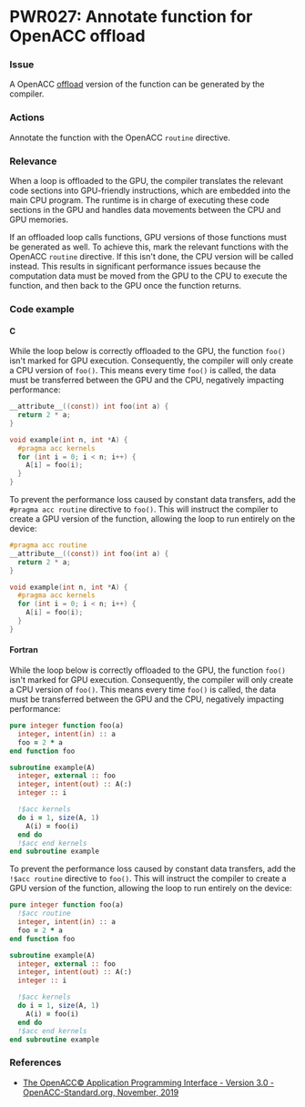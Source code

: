 # PWR027: Annotate function for OpenACC offload

### Issue

A OpenACC [offload](../../Glossary/Offloading.md) version of the function can be
generated by the compiler.

### Actions

Annotate the function with the OpenACC `routine` directive.

### Relevance

When a loop is offloaded to the GPU, the compiler translates the relevant code
sections into GPU-friendly instructions, which are embedded into the main CPU
program. The runtime is in charge of executing these code sections in the GPU
and handles data movements between the CPU and GPU memories.

If an offloaded loop calls functions, GPU versions of those functions must be
generated as well. To achieve this, mark the relevant functions with the
OpenACC `routine` directive. If this isn't done, the CPU version will be called
instead. This results in significant performance issues because the computation
data must be moved from the GPU to the CPU to execute the function, and then
back to the GPU once the function returns.

### Code example

#### C

While the loop below is correctly offloaded to the GPU, the function `foo()`
isn't marked for GPU execution. Consequently, the compiler will only create a
CPU version of `foo()`. This means every time `foo()` is called, the data must
be transferred between the GPU and the CPU, negatively impacting performance:

```c
__attribute__((const)) int foo(int a) {
  return 2 * a;
}

void example(int n, int *A) {
  #pragma acc kernels
  for (int i = 0; i < n; i++) {
    A[i] = foo(i);
  }
}
```

To prevent the performance loss caused by constant data transfers, add the
`#pragma acc routine` directive to `foo()`. This will instruct the compiler to
create a GPU version of the function, allowing the loop to run entirely on the
device:

```c
#pragma acc routine
__attribute__((const)) int foo(int a) {
  return 2 * a;
}

void example(int n, int *A) {
  #pragma acc kernels
  for (int i = 0; i < n; i++) {
    A[i] = foo(i);
  }
}
```

#### Fortran

While the loop below is correctly offloaded to the GPU, the function `foo()`
isn't marked for GPU execution. Consequently, the compiler will only create a
CPU version of `foo()`. This means every time `foo()` is called, the data must
be transferred between the GPU and the CPU, negatively impacting performance:

```fortran
pure integer function foo(a)
  integer, intent(in) :: a
  foo = 2 * a
end function foo

subroutine example(A)
  integer, external :: foo
  integer, intent(out) :: A(:)
  integer :: i

  !$acc kernels
  do i = 1, size(A, 1)
    A(i) = foo(i)
  end do
  !$acc end kernels
end subroutine example
```

To prevent the performance loss caused by constant data transfers, add the
`!$acc routine` directive to `foo()`. This will instruct the compiler to create
a GPU version of the function, allowing the loop to run entirely on the device:

```fortran
pure integer function foo(a)
  !$acc routine
  integer, intent(in) :: a
  foo = 2 * a
end function foo

subroutine example(A)
  integer, external :: foo
  integer, intent(out) :: A(:)
  integer :: i

  !$acc kernels
  do i = 1, size(A, 1)
    A(i) = foo(i)
  end do
  !$acc end kernels
end subroutine example
```

### References

* [The OpenACC© Application Programming Interface - Version 3.0 - OpenACC-Standard.org, November, 2019](https://www.openacc.org/sites/default/files/inline-images/Specification/OpenACC.3.0.pdf)
